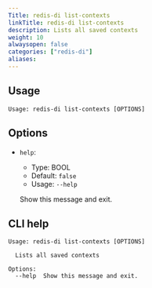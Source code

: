 ```yaml
---
Title: redis-di list-contexts
linkTitle: redis-di list-contexts
description: Lists all saved contexts
weight: 10
alwaysopen: false
categories: ["redis-di"]
aliases:
---
```


## Usage

```
Usage: redis-di list-contexts [OPTIONS]
```

## Options

- `help`:

  - Type: BOOL
  - Default: `false`
  - Usage: `--help`

  Show this message and exit.

## CLI help

```
Usage: redis-di list-contexts [OPTIONS]

  Lists all saved contexts

Options:
  --help  Show this message and exit.
```
